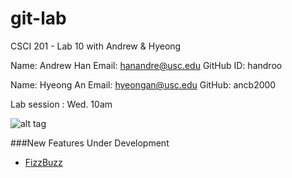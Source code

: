 git-lab
=======

CSCI 201 - Lab 10 with Andrew & Hyeong

Name: Andrew Han
Email: hanandre@usc.edu
GitHub ID: handroo

Name: Hyeong An
Email: hyeongan@usc.edu
GitHub: ancb2000

Lab session : Wed. 10am 

![alt tag](http://i403.photobucket.com/albums/pp112/timetorocck/img.png)

###New Features Under Development
  + [FizzBuzz](http://www.codinghorror.com/blog/2007/02/why-cant-programmers-program.html)